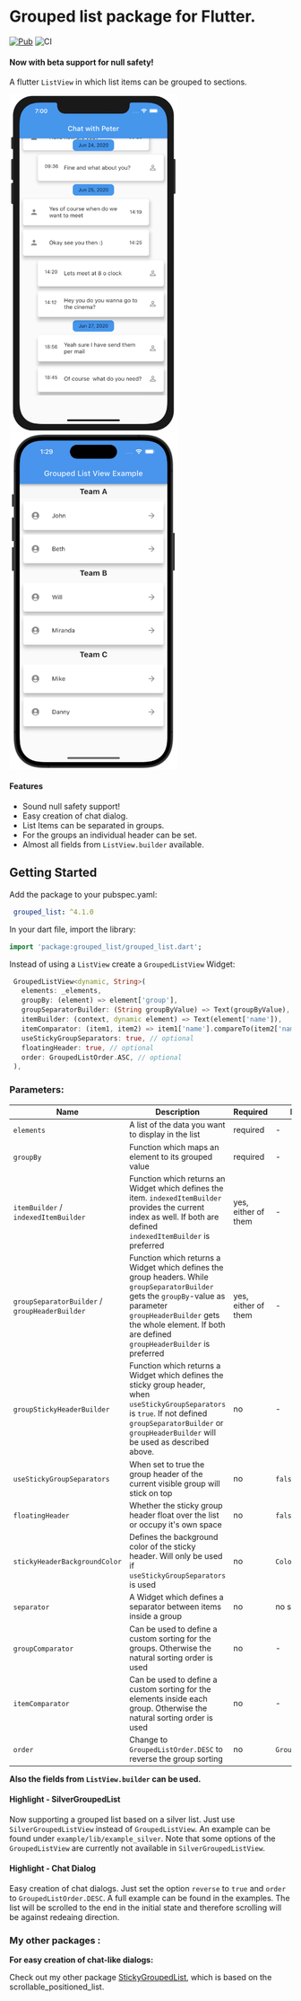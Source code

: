 # Grouped list package for Flutter.
[![Pub](https://img.shields.io/pub/v/grouped_list.svg)](https://pub.dev/packages/grouped_list)
![CI](https://github.com/Dimibe/grouped_list/workflows/CI/badge.svg?branch=master)

#### Now with beta support for null safety! 
 
A flutter `ListView` in which list items can be grouped to sections.

<img src="https://raw.githubusercontent.com/Dimibe/grouped_list/master/assets/chat_example.png" width="300"><img src="https://raw.githubusercontent.com/Dimibe/grouped_list/master/assets/example.png" width="300">

#### Features
* Sound null safety support!
* Easy creation of chat dialog.
* List Items can be separated in groups.
* For the groups an individual header can be set.
* Almost all fields from `ListView.builder` available.

## Getting Started

Add the package to your pubspec.yaml:

```yaml
 grouped_list: ^4.1.0
 ```
 
 In your dart file, import the library:

 ```Dart
import 'package:grouped_list/grouped_list.dart';
 ``` 
 
 Instead of using a `ListView` create a `GroupedListView` Widget:
 
 ```Dart
  GroupedListView<dynamic, String>(
    elements: _elements,
    groupBy: (element) => element['group'],
    groupSeparatorBuilder: (String groupByValue) => Text(groupByValue),
    itemBuilder: (context, dynamic element) => Text(element['name']),
    itemComparator: (item1, item2) => item1['name'].compareTo(item2['name']), // optional
    useStickyGroupSeparators: true, // optional
    floatingHeader: true, // optional
    order: GroupedListOrder.ASC, // optional
  ),
```

### Parameters:
| Name | Description | Required | Default value |
|----|----|----|----|
|`elements`| A list of the data you want to display in the list | required | - |
|`groupBy` |Function which maps an element to its grouped value | required | - |
|`itemBuilder` / `indexedItemBuilder`| Function which returns an Widget which defines the item. `indexedItemBuilder` provides the current index as well. If both are defined `indexedItemBuilder` is preferred| yes, either of them | - |
|`groupSeparatorBuilder` / `groupHeaderBuilder`| Function which returns a Widget which defines the group headers. While `groupSeparatorBuilder` gets the `groupBy`-value as parameter `groupHeaderBuilder` gets the whole element. If both are defined `groupHeaderBuilder` is preferred| yes, either of them | - |
|`groupStickyHeaderBuilder` | Function which returns a Widget which defines the sticky group header, when `useStickyGroupSeparators` is `true`. If not defined `groupSeparatorBuilder` or `groupHeaderBuilder` will be used as described above. | no | - |
|`useStickyGroupSeparators` | When set to true the group header of the current visible group will stick on top | no | `false` |
|`floatingHeader` | Whether the sticky group header float over the list or occupy it's own space | no | `false` |
|`stickyHeaderBackgroundColor` | Defines the background color of the sticky header. Will only be used if `useStickyGroupSeparators` is used | no | `Color(0xffF7F7F7)` |
|`separator` | A Widget which defines a separator between items inside a group | no | no separator |
| `groupComparator` | Can be used to define a custom sorting for the groups. Otherwise the natural sorting order is used | no | - |
| `itemComparator` | Can be used to define a custom sorting for the elements inside each group. Otherwise the natural sorting order is used | no | - |
| `order` | Change to `GroupedListOrder.DESC` to reverse the group sorting | no | `GroupedListOrder.ASC` |

**Also the fields from `ListView.builder` can be used.** 


#### Highlight - SilverGroupedList

Now supporting a grouped list based on a silver list. Just use `SilverGroupedListView` instead of `GroupedListView`. An example can be found under `example/lib/example_silver`.
Note that some options of the `GroupedListView` are currently not available in `SilverGroupedListView`.


#### Highlight - Chat Dialog

Easy creation of chat dialogs.
Just set the option `reverse` to `true` and `order` to `GroupedListOrder.DESC`. A full example can be found in the examples.
The list will be scrolled to the end in the initial state and therefore scrolling will be against redeaing direction. 


### My other packages : 

**For easy creation of chat-like dialogs:**

Check out my other package [StickyGroupedList](https://pub.dev/packages/sticky_grouped_list), which is based on the scrollable_positioned_list.

